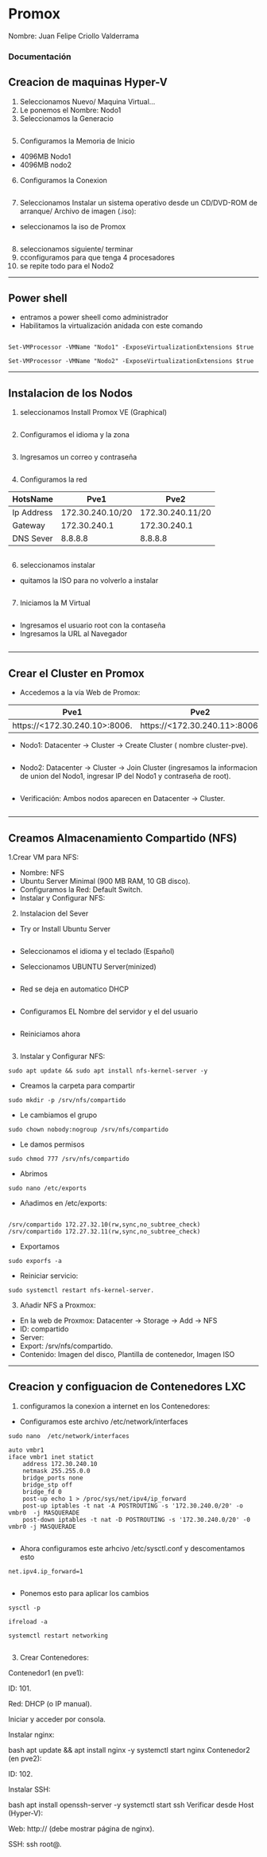 # Promox

Nombre: Juan Felipe Criollo Valderrama

### Documentación

## Creacion de maquinas Hyper-V

1. Seleccionamos Nuevo/ Maquina Virtual...
2. Le ponemos el Nombre: Nodo1
3. Seleccionamos la Generacio

<img src="ca0.0.png" alt="">

5. Configuramos la Memoria de Inicio 
* 4096MB Nodo1
* 4096MB nodo2
6. Configuramos la Conexion
   
<img src="ca0.2.png" alt="">

7. Seleccionamos Instalar un sistema operativo desde un CD/DVD-ROM de arranque/ Archivo de imagen (.iso):
* seleccionamos la iso de Promox

<img src="ca0.3.png" alt="">

8. seleccionamos siguiente/ terminar
9. cconfiguramos para que tenga 4 procesadores
10. se repite todo para el Nodo2

---

## Power shell
* entramos a power sheell como administrador
* Habilitamos la virtualización anidada con este comando 

<img src="N.png" alt="">


```
Set-VMProcessor -VMName "Nodo1" -ExposeVirtualizationExtensions $true
```
```
Set-VMProcessor -VMName "Nodo2" -ExposeVirtualizationExtensions $true
```

---

## Instalacion de los Nodos

1. seleccionamos Install Promox VE (Graphical)

<img src="ca1.png" alt="">

2. Configuramos el idioma y la zona

<img src="ca2.png" alt="">

3. Ingresamos un correo y contraseña

<img src="ca3.png" alt="">

4. Configuramos la red
   
HotsName | Pve1 | Pve2
-------- | ---- | ------------
Ip Address |  172.30.240.10/20 | 172.30.240.11/20
Gateway | 172.30.240.1 | 172.30.240.1
DNS Sever | 8.8.8.8 | 8.8.8.8

<img src="ca4.png" alt="">

6. seleccionamos instalar
* quitamos la ISO para no volverlo a instalar
  
<img src="ca5.png" alt="">

7. Iniciamos la M Virtual
   
<img src="g.png" alt="">

* Ingresamos el usuario root con la contaseña
* Ingresamos la URL al Navegador
  
<img src="u.png" alt="">

--- 

## Crear el Cluster en Promox
* Accedemos a la vía Web de Promox:

Pve1 | Pve2
---- | ----------------------
https://<172.30.240.10>:8006. | https://<172.30.240.11>:8006.

* Nodo1: Datacenter -> Cluster -> Create Cluster ( nombre cluster-pve).

  <img src="cl1.png" alt="">

* Nodo2: Datacenter -> Cluster -> Join Cluster (ingresamos la  informacion de union del Nodo1, ingresar IP del Nodo1 y contraseña de root).

<img src="cl2.png" alt="">

* Verificación: Ambos nodos aparecen en Datacenter -> Cluster.

<img src="nodos.png" alt="">

---

## Creamos Almacenamiento Compartido (NFS)

1.Crear VM para NFS:
* Nombre: NFS
* Ubuntu Server Minimal (900 MB RAM, 10 GB disco).
* Configuramos la Red: Default Switch.
* Instalar y Configurar NFS:
  
2. Instalacion del Sever
* Try or Install Ubuntu Server
  
<img src="in1.png" alt="">

* Seleccionamos el idioma y el teclado (Español) 
* Seleccionamos UBUNTU Server(minized)
  
  <img src="In2.png" alt="">

* Red se deja en automatico DHCP
  
  <img src="in3.png" alt="">

* Configuramos EL Nombre del servidor y el del usuario

<img src="in4.png" alt="">

* Reiniciamos ahora
  
<img src="In5.png" alt="">

3. Instalar y Configurar NFS:

```
sudo apt update && sudo apt install nfs-kernel-server -y
```
* Creamos la carpeta para compartir
```
sudo mkdir -p /srv/nfs/compartido
```
* Le cambiamos el grupo
```
sudo chown nobody:nogroup /srv/nfs/compartido
```
* Le damos permisos
```
sudo chmod 777 /srv/nfs/compartido
```
* Abrimos
```
sudo nano /etc/exports
```

* Añadimos en /etc/exports:
  
<img src="l1.png" alt="">

```
/srv/compartido 172.27.32.10(rw,sync,no_subtree_check)
/srv/compartido 172.27.32.11(rw,sync,no_subtree_check)
```
* Exportamos
```
sudo exporfs -a
```
* Reiniciar servicio:

```
sudo systemctl restart nfs-kernel-server.
```

3. Añadir NFS a Proxmox:
* En la web de Proxmox: Datacenter -> Storage -> Add -> NFS
* ID: compartido
* Server: 
* Export: /srv/nfs/compartido.
* Contenido: Imagen del disco, Plantilla de contenedor, Imagen ISO

---
  
## Creacion y configuacion de Contenedores LXC

1. configuramos la conexion a internet en los Contenedores:
* Configuramos este archivo /etc/network/interfaces
```
sudo nano  /etc/network/interfaces
```
```
auto vmbr1
iface vmbr1 inet statict
    address 172.30.240.10
    netmask 255.255.0.0
    bridge_ports none
    bridge_stp off
    bridge_fd 0
    post-up echo 1 > /proc/sys/net/ipv4/ip_forward
    post-up iptables -t nat -A POSTROUTING -s '172.30.240.0/20' -o vmbr0  -j MASQUERADE
    post-down iptables -t nat -D POSTROUTING -s '172.30.240.0/20' -0 vmbr0 -j MASQUERADE
```

<img src="co1.png" alt="">

* Ahora configuramos este arhcivo /etc/sysctl.conf y descomentamos esto
```
net.ipv4.ip_forward=1
```
<img src="co2.png" alt="">

*  Ponemos esto para aplicar los cambios
```
sysctl -p
```
```
ifreload -a
```
```
systemctl restart networking
```

<img src="co3.png" alt="">

3. Crear Contenedores:

Contenedor1 (en pve1):

ID: 101.

Red: DHCP (o IP manual).

Iniciar y acceder por consola.

Instalar nginx:

bash
apt update && apt install nginx -y
systemctl start nginx
Contenedor2 (en pve2):

ID: 102.

Instalar SSH:

bash
apt install openssh-server -y
systemctl start ssh
Verificar desde Host (Hyper-V):

Web: http://<IP-Contenedor1> (debe mostrar página de nginx).

SSH: ssh root@<IP-Contenedor2>.

